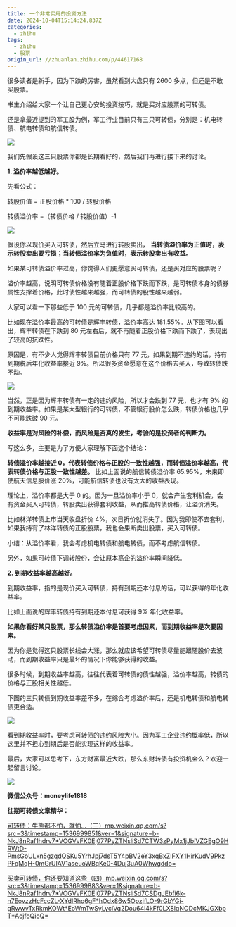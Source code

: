 ```yaml
---
title: 一个非常实用的投资方法
date: 2024-10-04T15:14:24.837Z
categories:
  - zhihu
tags:
  - zhihu
  - 股票
origin_url: //zhuanlan.zhihu.com/p/44617168
---
```

很多读者是新手，因为下跌的厉害，虽然看到大盘只有 2600 多点，但还是不敢买股票。

书生介绍给大家一个让自己更心安的投资技巧，就是买对应股票的可转债。

还是拿最近提到的军工股为例，军工行业目前只有三只可转债，分别是：机电转债、航电转债和航信转债。

![](https://pic3.zhimg.com/v2-441d62d3f1138766841a90643a3a8d94_b.jpg)

我们先假设这三只股票你都是长期看好的，然后我们再进行接下来的讨论。

&#x20;**1. 溢价率越低越好。**&#x20;

先看公式：

转股价值 = 正股价格 \* 100 / 转股价格

转债溢价率 =（转债价格 / 转股价值）-1

![](https://pic3.zhimg.com/v2-2e892e9f6cf4c7b749f531271f0e9c18_b.jpg)

假设你以现价买入可转债，然后立马进行转股卖出， **当转债溢价率为正值时，表示转股卖出要亏损；当转债溢价率为负值时，表示转股卖出有收益。**&#x20;

如果某可转债溢价率过高，你觉得人们更愿意买可转债，还是买对应的股票呢？

溢价率越高，说明可转债价格没有随着正股价格下跌而下跌，是可转债本身的债券属性支撑着价格，此时债性越来越强，而可转债的股性越来越弱。

大家可以看一下那些低于 100 元的可转债，几乎都是溢价率比较高的。

比如现在溢价率最高的可转债是辉丰转债，溢价率高达 181.55%。从下图可以看出，辉丰转债在下跌到 80 元左右后，就不再随着正股价格下跌而下跌了，表现出了较高的抗跌性。

原因是，有不少人觉得辉丰转债目前价格只有 77 元，如果到期不违约的话，持有到期税后年化收益率接近 9%。所以很多资金愿意在这个价格去买入，导致转债跌不动。

![](https://pica.zhimg.com/v2-9e2ba599e32fa9874f1c913b3cfd1452_b.jpg)

当然，正是因为辉丰转债有一定的违约风险，所以才会跌到 77 元，也才有 9% 的到期收益率。如果是某大型银行的可转债，不管银行股价怎么跌，转债价格也几乎不可能跌破 90 元。

&#x20;**收益率是对风险的补偿，而风险是否真的发生，考验的是投资者的判断力。**&#x20;

写这么多，主要是为了方便大家理解下面这个结论：

&#x20;**转债溢价率越接近 0，代表转债价格与正股的一致性越强，而转债溢价率越高，代表转债价格与正股一致性越差。** 比如上面说的航信转债溢价率 65.95%，未来即使航天信息股价涨 20%，可能航信转债也没有太大的收益表现。

理论上，溢价率都是大于 0 的。因为一旦溢价率小于 0，就会产生套利机会，会有资金买入可转债，转股卖出获得套利收益，从而推高转债价格，让溢价消失。

比如林洋转债上市当天收盘折价 4%，次日折价就消失了。因为我即使不去套利，如果我持有了林洋转债的正股股票，我也会果断卖出股票，买入可转债。

小结：从溢价率看，我会考虑机电转债和航电转债，而不考虑航信转债。

另外，如果可转债下调转股价，会让原本高企的溢价率瞬间降低。

&#x20;**2. 到期收益率越高越好。**&#x20;

到期收益率，指的是现价买入可转债，持有到期还本付息的话，可以获得的年化收益率。

比如上面说的辉丰转债持有到期还本付息可获得 9% 年化收益率。

&#x20;**如果你看好某只股票，那么转债溢价率是首要考虑因素，而到期收益率是次要因素。**&#x20;

因为你是觉得这只股票长线会大涨，那么就应该希望可转债尽量能跟随股价去波动，而到期收益率只是最坏的情况下你能够获得的收益。

很多时候，到期收益率越高，往往代表着可转债的债性越强，溢价率越高，转债的价格与正股相关性越低。

下图的三只转债到期收益率差不多，在综合考虑溢价率后，还是机电转债和航电转债更合适。

![](https://pic2.zhimg.com/v2-b9f46a6da941e9691648077c386ddc1d_b.jpg)

看到期收益率时，要考虑可转债的违约风险大小。因为军工企业违约概率低，所以这里并不担心到期后是否能实现这样的收益率。

最后，大家可以思考下，东方财富最近大跌，那么东财转债有投资机会么？欢迎一起留言讨论。

![](https://pic4.zhimg.com/v2-bdb5a11a6b5e2f742f266877b1ae40db_b.jpg)

**微信公众号：moneylife1818**

&#x20;**往期可转债文章精华：**&#x20;

[](https://link.zhihu.com/?target=https%3A//mp.weixin.qq.com/s%3Fsrc%3D11%26timestamp%3D1536999712%26ver%3D1123%26signature%3Dw9sEKwXfPIL19fpCrtd7XLbTvydcm1jtPbQ147WN2ueiIBr0S%2AmhpmHVCPsIbUOYAs2ouKIKrfkXE8Eobe%2ACOnlJVUqESo0FI49qnlzCCGwSjD2xcyt%2AZzKtu%2A0FmVCE%26new%3D1)

[](https://link.zhihu.com/?target=https%3A//mp.weixin.qq.com/s%3Fsrc%3D3%26timestamp%3D1536999768%26ver%3D1%26signature%3Db-NkJ8nRaf1hdrv7%2AVOGVvFK0Ej077PyZTNsliSd7CS0mM4aNLLED4doccWf4IJeTnU6h8Ki4ExunQS9MKLjoobYgS8GIWieoh9sbsHdnzKhxJHxFceBRGu4pX-lXAT0PoPM7DWLq08T%2ATofxCJMjRQkgK1p%2AvUqGaKjzLHfouo%3D)

[](https://link.zhihu.com/?target=https%3A//mp.weixin.qq.com/s%3Fsrc%3D11%26timestamp%3D1536999768%26ver%3D1123%26signature%3Dw9sEKwXfPIL19fpCrtd7XLbTvydcm1jtPbQ147WN2udJhzqMOpvA4%2AfSWw0yqWSYMcM9LVfzShEeqpmu1%2ApXRz2zb6VDUuWamevwAQYhmDfQEC98UYndthkdAkxnhE6Z%26new%3D1)

[可转债：牛熊都不怕，就怕...（三）​mp.weixin.qq.com/s?src=3\&timestamp=1536999851\&ver=1\&signature=b-NkJ8nRaf1hdrv7\*VOGVvFK0Ej077PyZTNsliSd7CTW3zPyMx1jJbiVZGEgO9HRWtD-PmsGoULxn5gzqdQSKu5YrhJpj7dsT5Y4pBV2eY3xqBxZIFXY1HirKudV9PkzPFqMqH-0mGrUlAV1aseuoWBqKe0-4Duj3uA0Whwgddo=](https://link.zhihu.com/?target=https%3A//mp.weixin.qq.com/s%3Fsrc%3D3%26timestamp%3D1536999851%26ver%3D1%26signature%3Db-NkJ8nRaf1hdrv7%2AVOGVvFK0Ej077PyZTNsliSd7CTW3zPyMx1jJbiVZGEgO9HRWtD-PmsGoULxn5gzqdQSKu5YrhJpj7dsT5Y4pBV2eY3xqBxZIFXY1HirKudV9PkzPFqMqH-0mGrUlAV1aseuoWBqKe0-4Duj3uA0Whwgddo%3D)

[买卖可转债，你还要知道这些（四）​mp.weixin.qq.com/s?src=3\&timestamp=1536999883\&ver=1\&signature=b-NkJ8nRaf1hdrv7\*VOGVvFK0Ej077PyZTNsliSd7CSDgJEbfi6k-n7EovzzHcFccZL-XYdIRhq6gF\*hOdx86w5OpzjfLO-9rGbYGi-gRwwvTxRkmKOWt\*EoWmTwSyLyclVq2Dou64l4kFf0LX8lqNODcMKJGXbpT\*AcjfoQioQ=](https://link.zhihu.com/?target=https%3A//mp.weixin.qq.com/s%3Fsrc%3D3%26timestamp%3D1536999883%26ver%3D1%26signature%3Db-NkJ8nRaf1hdrv7%2AVOGVvFK0Ej077PyZTNsliSd7CSDgJEbfi6k-n7EovzzHcFccZL-XYdIRhq6gF%2AhOdx86w5OpzjfLO-9rGbYGi-gRwwvTxRkmKOWt%2AEoWmTwSyLyclVq2Dou64l4kFf0LX8lqNODcMKJGXbpT%2AAcjfoQioQ%3D)
